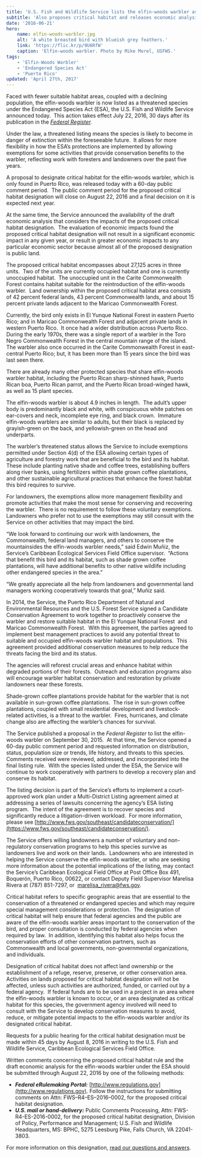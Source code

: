 ```yaml
---
title: 'U.S. Fish and Wildlife Service lists the elfin-woods warbler as a threatened species with exemptions for shade coffee'
subtitle: 'Also proposes critical habitat and releases economic analysis'
date: '2016-06-21'
hero:
    name: elfin-woods-warbler.jpg
    alt: 'A white breasted bird with blueish grey feathers.'
    link: 'https://flic.kr/p/9U6RfW'
    caption: 'Elfin-woods warbler. Photo by Mike Morel, USFWS.'
tags:
    - 'Elfin-Woods Warbler'
    - 'Endangered Species Act'
    - 'Puerto Rico'
updated: 'April 27th, 2017'
---
```

Faced with fewer suitable habitat areas, coupled with a declining population, the elfin-woods warbler is now listed as a threatened species under the Endangered Species Act (ESA), the U.S. Fish and Wildlife Service announced today.  This action takes effect July 22, 2016, 30 days after its publication in the [_Federal Register_](https://www.federalregister.gov/)_._

Under the law, a threatened listing means the species is likely to become in danger of extinction within the foreseeable future.  It allows for more flexibility in how the ESA’s protections are implemented by allowing exemptions for some activities that provide conservation benefits to the warbler, reflecting work with foresters and landowners over the past five years.

A proposal to designate critical habitat for the elfin-woods warbler, which is only found in Puerto Rico, was released today with a 60-day public comment period.  The public comment period for the proposed critical habitat designation will close on August 22, 2016 and a final decision on it is expected next year. 

At the same time, the Service announced the availability of the draft economic analysis that considers the impacts of the proposed critical habitat designation.  The evaluation of economic impacts found the proposed critical habitat designation will not result in a significant economic impact in any given year, or result in greater economic impacts to any particular economic sector because almost all of the proposed designation is public land. 

The proposed critical habitat encompasses about 27,125 acres in three units.  Two of the units are currently occupied habitat and one is currently unoccupied habitat.  The unoccupied unit in the Carite Commonwealth Forest contains habitat suitable for the reintroduction of the elfin-woods warbler.  Land ownership within the proposed critical habitat area consists of 42 percent federal lands, 43 percent Commonwealth lands, and about 15 percent private lands adjacent to the Maricao Commonwealth Forest.

Currently, the bird only exists in El Yunque National Forest in eastern Puerto Rico; and in Maricao Commonwealth Forest and adjacent private lands in western Puerto Rico.  It once had a wider distribution across Puerto Rico.  During the early 1970s, there was a single report of a warbler in the Toro Negro Commonwealth Forest in the central mountain range of the island.  The warbler also once occurred in the Carite Commonwealth Forest in east-central Puerto Rico; but, it has been more than 15 years since the bird was last seen there.

There are already many other protected species that share elfin-woods warbler habitat, including the Puerto Rican sharp-shinned hawk, Puerto Rican boa, Puerto Rican parrot, and the Puerto Rican broad-winged hawk, as well as 15 plant species.

The elfin-woods warbler is about 4.9 inches in length.  The adult’s upper body is predominantly black and white, with conspicuous white patches on ear-covers and neck, incomplete eye ring, and black crown.  Immature elfin-woods warblers are similar to adults, but their black is replaced by grayish-green on the back, and yellowish-green on the head and underparts.

The warbler’s threatened status allows the Service to include exemptions permitted under Section 4(d) of the ESA allowing certain types of agriculture and forestry work that are beneficial to the bird and its habitat.  These include planting native shade and coffee trees, establishing buffers along river banks, using fertilizers within shade grown coffee plantations, and other sustainable agricultural practices that enhance the forest habitat this bird requires to survive.

For landowners, the exemptions allow more management flexibility and promote activities that make the most sense for conserving and recovering the warbler.  There is no requirement to follow these voluntary exemptions.  Landowners who prefer not to use the exemptions may still consult with the Service on other activities that may impact the bird.

“We look forward to continuing our work with landowners, the Commonwealth, federal land managers, and others to conserve the mountainsides the elfin-woods warbler needs,” said Edwin Muñiz, the Service’s Caribbean Ecological Services Field Office supervisor.  “Actions that benefit this bird and its habitat, such as shade grown coffee plantations, will have additional benefits to other native wildlife including other endangered species in the area.”

“We greatly appreciate all the help from landowners and governmental land managers working cooperatively towards that goal,” Muñiz said.

In 2014, the Service, the Puerto Rico Department of Natural and Environmental Resources and the U.S. Forest Service signed a Candidate Conservation Agreement to work together to proactively conserve the warbler and restore suitable habitat in the El Yunque National Forest  and Maricao Commonwealth Forest.  With this agreement, the parties agreed to implement best management practices to avoid any potential threat to suitable and occupied elfin-woods warbler habitat and populations.  This agreement provided additional conservation measures to help reduce the threats facing the bird and its status. 

The agencies will reforest crucial areas and enhance habitat within degraded portions of their forests.  Outreach and education programs also will encourage warbler habitat conservation and restoration by private landowners near these forests.

Shade-grown coffee plantations provide habitat for the warbler that is not available in sun-grown coffee plantations.  The rise in sun-grown coffee plantations, coupled with small residential development and livestock-related activities, is a threat to the warbler.  Fires, hurricanes, and climate change also are affecting the warbler’s chances for survival.

The Service published a proposal in the _Federal Register_ to list the elfin-woods warbler on September 30, 2015.  At that time, the Service opened a 60-day public comment period and requested information on distribution, status, population size or trends, life history, and threats to this species.  Comments received were reviewed, addressed, and incorporated into the final listing rule.  With the species listed under the ESA, the Service will continue to work cooperatively with partners to develop a recovery plan and conserve its habitat. 

The listing decision is part of the Service’s efforts to implement a court-approved work plan under a Multi-District Listing agreement aimed at addressing a series of lawsuits concerning the agency’s ESA listing program.  The intent of the agreement is to recover species and significantly reduce a litigation-driven workload.  For more information, please see [http://www.fws.gov/southeast/candidateconservation/](https://www.fws.gov/southeast/candidateconservation/).

The Service offers willing landowners a number of voluntary and non-regulatory conservation programs to help this species survive as landowners live and work on their lands.  Landowners who are interested in helping the Service conserve the elfin-woods warbler, or who are seeking more information about the potential implications of the listing, may contact the Service’s Caribbean Ecological Field Office at Post Office Box 491, Boquerón, Puerto Rico, 00622, or contact Deputy Field Supervisor Marelisa Rivera at (787) 851-7297, or  [marelisa_rivera@fws.gov](mailto:marelisa_rivera@fws.gov).

Critical habitat refers to specific geographic areas that are essential to the conservation of a threatened or endangered species and which may require special management considerations or protection.  The designation of critical habitat will help ensure that federal agencies and the public are aware of the elfin-woods warbler areas important to the conservation of the bird, and proper consultation is conducted by federal agencies when required by law.  In addition, identifying this habitat also helps focus the conservation efforts of other conservation partners, such as Commonwealth and local governments, non-governmental organizations, and individuals.

Designation of critical habitat does not affect land ownership or the establishment of a refuge, reserve, preserve, or other conservation area.  Activities on lands proposed for critical habitat designation will not be affected, unless such activities are authorized, funded, or carried out by a federal agency.  If federal funds are to be used in a project in an area where the elfin-woods warbler is known to occur, or an area designated as critical habitat for this species, the government agency involved will need to consult with the Service to develop conservation measures to avoid, reduce, or mitigate potential impacts to the elfin-woods warbler and/or its designated critical habitat.

Requests for a public hearing for the critical habitat designation must be made within 45 days by August 8, 2016 in writing to the U.S. Fish and Wildlife Service, Caribbean Ecological Services Field Office.

Written comments concerning the proposed critical habitat rule and the draft economic analysis for the elfin-woods warbler under the ESA should be submitted through August 22, 2016 by one of the following methods:

*   **_Federal eRulemaking Portal:_** [http://www.regulations.gov](http://www.regulations.gov). Follow the instructions for submitting comments on Attn: FWS–R4–ES–2016–0002, for the proposed critical habitat designation.  
*   **_U.S. mail or hand-delivery:_** Public Comments Processing, Attn: FWS-R4-ES-2016-0002, for the proposed critical habitat designation, Division of Policy, Performance and Management; U.S. Fish and Wildlife Headquarters, MS: BPHC, 5275 Leesburg Pike, Falls Church, VA 22041-3803.

For more information on this designation, [read our questions and answers](https://www.fws.gov/southeast/news/pdf/elfin-woods-warbler_listing-CH-FAQs.pdf).
